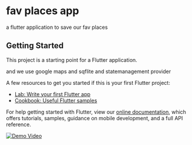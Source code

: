 # fav places app

a flutter application  to save our fav places 

## Getting Started

This project is a starting point for a Flutter application.

and we use google maps and sqflite and statemanagement provider 

A few resources to get you started if this is your first Flutter project:

- [Lab: Write your first Flutter app](https://flutter.dev/docs/get-started/codelab)
- [Cookbook: Useful Flutter samples](https://flutter.dev/docs/cookbook)

For help getting started with Flutter, view our
[online documentation](https://flutter.dev/docs), which offers tutorials,
samples, guidance on mobile development, and a full API reference.

[![Demo Video](gifs/fav-places-app.gif)](https://drive.google.com/file/d/1NZnUXgAq2iecvulxJJ4Dv7up36xZ3yNG/view?usp=sharing)
